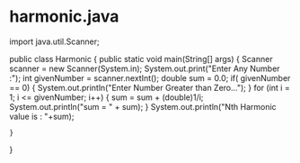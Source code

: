 # harmonic.java
import java.util.Scanner;

public class Harmonic {
	public static void main(String[] args) {
		Scanner scanner = new Scanner(System.in);
		System.out.print("Enter Any Number :");
		int givenNumber = scanner.nextInt();
		double sum = 0.0;
		if( givenNumber == 0) {
			System.out.println("Enter Number Greater than Zero...");
		}
		for (int i = 1; i <= givenNumber; i++) {
			sum = sum + (double)1/i;
			System.out.println("sum = " + sum);
		}
		System.out.println("Nth Harmonic value is : "+sum);

	}

}
